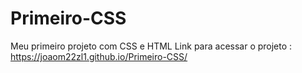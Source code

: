 # Primeiro-CSS
Meu primeiro projeto com CSS e HTML
Link para acessar o projeto : https://joaom22zl1.github.io/Primeiro-CSS/
